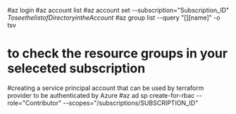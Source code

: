 #az login
#az account list
#az account set --subscription="Subscription_ID"
$To see the list of Directory in the Account$
#az group list --query "[][name]" -o tsv
# to check the resource groups in your seleceted subscription

#creating a service principal account that can be used by terraform provider to be authenticated by Azure
#az ad sp create-for-rbac --role="Contributor" --scopes="/subscriptions/SUBSCRIPTION_ID"



